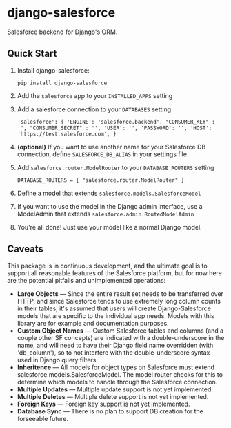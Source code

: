 django-salesforce
=================

Salesforce backend for Django&#39;s ORM.

Quick Start
-----------

1. Install django-salesforce:

   `pip install django-salesforce`

2. Add the `salesforce` app to your `INSTALLED_APPS` setting
3. Add a salesforce connection to your `DATABASES` setting

    `'salesforce': {
        'ENGINE': 'salesforce.backend',
        "CONSUMER_KEY" : '',
        "CONSUMER_SECRET" : '',
        'USER': '',
        'PASSWORD': '',
        'HOST': 'https://test.salesforce.com',
    }`

4. **(optional)** If you want to use another name for your Salesforce DB connection, define `SALESFORCE_DB_ALIAS` in your settings file.

5. Add `salesforce.router.ModelRouter` to your `DATABASE_ROUTERS` setting

    `DATABASE_ROUTERS = [
        "salesforce.router.ModelRouter"
    ]`

6. Define a model that extends `salesforce.models.SalesforceModel`
7. If you want to use the model in the Django admin interface, use a ModelAdmin that extends `salesforce.admin.RoutedModelAdmin`
8. You're all done! Just use your model like a normal Django model.

Caveats
-------
This package is in continuous development, and the ultimate goal is to support all reasonable
features of the Salesforce platform, but for now here are the potential pitfalls and unimplemented
operations:

* **Large Objects** — Since the entire result set needs to be transferred over HTTP, and since Salesforce tends to
    use extremely long column counts in their tables, it's assumed that users will create Django-Salesforce models
    that are specific to the individual app needs. Models with this library are for example and documentation purposes.
* **Custom Object Names** — Custom Salesforce tables and columns (and a couple other SF concepts) are indicated
    with a double-underscore in the name, and will need to have their Django field name overridden (with 'db_column'),
    so to not interfere with the double-underscore syntax used in Django query filters.
* **Inheritence** — All models for object types on Salesforce must extend salesforce.models.SalesforceModel. The model
    router checks for this to determine which models to handle through the Salesforce connection.
* **Multiple Updates** — Multiple update support is not yet implemented.
* **Multiple Deletes** — Multiple delete support is not yet implemented.
* **Foreign Keys** — Foreign key support is not yet implemented.
* **Database Sync** — There is no plan to support DB creation for the forseeable future.